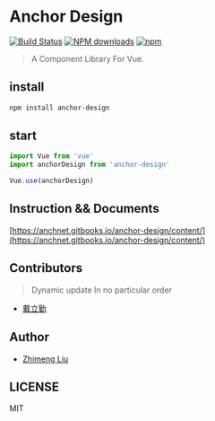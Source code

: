 # Anchor Design

[![Build Status](https://travis-ci.org/51idc/anchor-design.svg?branch=master)](https://travis-ci.org/51idc/anchor-design)
[![NPM downloads](https://img.shields.io/npm/dt/anchor-design.svg)](https://www.npmjs.com/package/anchor-design)
[![npm](https://img.shields.io/npm/v/npm.svg)](https://www.npmjs.com/package/anchor-design)

> A Component Library For Vue.

## install

```bash
npm install anchor-design
```

## start

```javascript
import Vue from 'vue'
import anchorDesign from 'anchor-design'

Vue.use(anchorDesign)
```

## Instruction && Documents

[https://anchnet.gitbooks.io/anchor-design/content/](https://anchnet.gitbooks.io/anchor-design/content/)

## Contributors

> Dynamic update In no particular order

* [戴立勤](https://github.com/xiaoda)

## Author

* [Zhimeng Liu](https://github.com/liuzmeng)

## LICENSE

MIT
